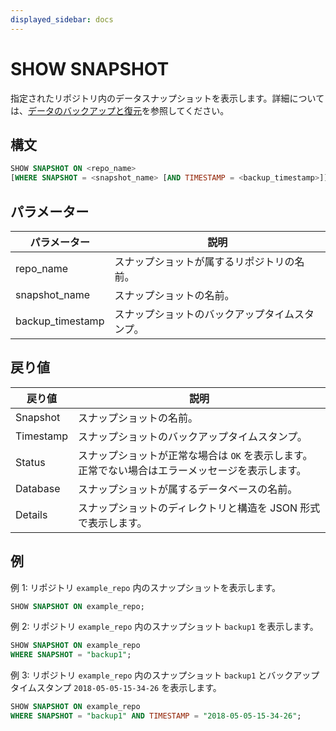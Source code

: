 ```yaml
---
displayed_sidebar: docs
---
```


# SHOW SNAPSHOT

指定されたリポジトリ内のデータスナップショットを表示します。詳細については、[データのバックアップと復元](../../../administration/management/Backup_and_restore.md)を参照してください。

## 構文

```SQL
SHOW SNAPSHOT ON <repo_name>
[WHERE SNAPSHOT = <snapshot_name> [AND TIMESTAMP = <backup_timestamp>]]
```

## パラメーター

| **パラメーター** | **説明**                                      |
| ---------------- | --------------------------------------------- |
| repo_name        | スナップショットが属するリポジトリの名前。    |
| snapshot_name    | スナップショットの名前。                      |
| backup_timestamp | スナップショットのバックアップタイムスタンプ。|

## 戻り値

| **戻り値** | **説明**                                                        |
| ---------- | --------------------------------------------------------------- |
| Snapshot   | スナップショットの名前。                                        |
| Timestamp  | スナップショットのバックアップタイムスタンプ。                  |
| Status     | スナップショットが正常な場合は `OK` を表示します。正常でない場合はエラーメッセージを表示します。 |
| Database   | スナップショットが属するデータベースの名前。                    |
| Details    | スナップショットのディレクトリと構造を JSON 形式で表示します。  |

## 例

例 1: リポジトリ `example_repo` 内のスナップショットを表示します。

```SQL
SHOW SNAPSHOT ON example_repo;
```

例 2: リポジトリ `example_repo` 内のスナップショット `backup1` を表示します。

```SQL
SHOW SNAPSHOT ON example_repo
WHERE SNAPSHOT = "backup1";
```

例 3: リポジトリ `example_repo` 内のスナップショット `backup1` とバックアップタイムスタンプ `2018-05-05-15-34-26` を表示します。

```SQL
SHOW SNAPSHOT ON example_repo 
WHERE SNAPSHOT = "backup1" AND TIMESTAMP = "2018-05-05-15-34-26";
```